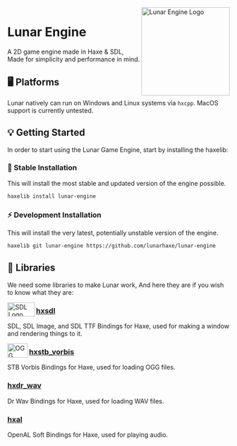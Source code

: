 <img src="https://avatars.githubusercontent.com/u/146598504" alt="Lunar Engine Logo" align="right" width="200" height="200" />

# Lunar Engine
A 2D game engine made in Haxe & SDL, Made for simplicity and performance in mind.

## 🖥️ Platforms
Lunar natively can run on Windows and Linux systems via `hxcpp`.
MacOS support is currently untested.

## 💡 Getting Started
In order to start using the Lunar Game Engine, start by installing the haxelib:

### 🐌 Stable Installation
This will install the most stable and updated version of the engine possible.
```sh
haxelib install lunar-engine
```

### ⚡ Development Installation
This will install the very latest, potentially unstable version of the engine.
```sh
haxelib git lunar-engine https://github.com/lunarhaxe/lunar-engine
```

## 📔 Libraries
We need some libraries to make Lunar work, And here they are if you
wish to know what they are:

<img src="https://camo.githubusercontent.com/4eaa1b433cf8474defdb9f0d13bc30e9f64d7b896d8163479b255cf08c4040e7/68747470733a2f2f75706c6f61642e77696b696d656469612e6f72672f77696b6970656469612f636f6d6d6f6e732f7468756d622f312f31362f53696d706c655f4469726563744d656469615f4c617965722532435f4c6f676f2e7376672f3132303070782d53696d706c655f4469726563744d656469615f4c617965722532435f4c6f676f2e7376672e706e67" alt="SDL Logo" align="left" width="62" height="32" />

### [hxsdl](https://github.com/swordcube/hxsdl)

SDL, SDL Image, and SDL TTF Bindings for Haxe, used for making a window and rendering things to it.

<img src="https://upload.wikimedia.org/wikipedia/commons/thumb/a/a1/Ogg_Logo.svg/1200px-Ogg_Logo.svg.png" alt="OGG Logo" align="left" width="46" height="32" />

### [hxstb_vorbis](https://github.com/swordcube/hxstb_vorbis)
STB Vorbis Bindings for Haxe, used for loading OGG files.

### [hxdr_wav](https://github.com/swordcube/hxstb_vorbis)
Dr Wav Bindings for Haxe, used for loading WAV files.

### [hxal](https://github.com/swordcube/hxal)
OpenAL Soft Bindings for Haxe, used for playing audio.
